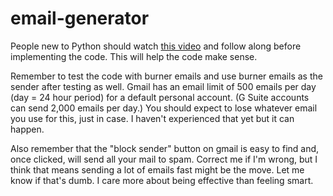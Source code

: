 # email-generator
People new to Python should watch [this video](https://www.youtube.com/watch?v=QJobMzcmoMo) and follow along before implementing the code. This will help the code make sense.

Remember to test the code with burner emails and use burner emails as the sender after testing as well. Gmail has an email limit of 500 emails per day (day = 24 hour period) for a default personal account. (G Suite accounts can send 2,000 emails per day.) You should expect to lose whatever email you use for this, just in case. I haven't experienced that yet but it can happen.

Also remember that the "block sender" button on gmail is easy to find and, once clicked, will send all your mail to spam. Correct me if I'm wrong, but I think that means sending a lot of emails fast might be the move. Let me know if that's dumb. I care more about being effective than feeling smart.

